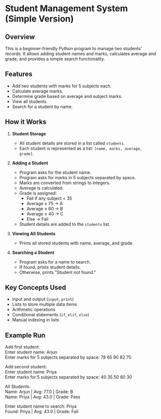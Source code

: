 # Student Management System (Simple Version)

## Overview
This is a beginner-friendly Python program to manage two students’ records. 
It allows adding student names and marks, calculates average and grade, and provides a simple search functionality.

## Features
- Add two students with marks for 5 subjects each.
- Calculate average marks.
- Determine grade based on average and subject marks.
- View all students.
- Search for a student by name.

## How it Works
1. **Student Storage**
   - All student details are stored in a list called `students`.
   - Each student is represented as a list: `[name, marks, average, grade]`.

2. **Adding a Student**
   - Program asks for the student name.
   - Program asks for marks in 5 subjects separated by space.
   - Marks are converted from strings to integers.
   - Average is calculated.
   - Grade is assigned:
     - Fail if any subject < 35
     - Average ≥ 75 → A
     - Average ≥ 60 → B
     - Average ≥ 40 → C
     - Else → Fail
   - Student details are added to the `students` list.

3. **Viewing All Students**
   - Prints all stored students with name, average, and grade.

4. **Searching a Student**
   - Program asks for a name to search.
   - If found, prints student details.
   - Otherwise, prints "Student not found."

## Key Concepts Used
- Input and output (`input`, `print`)
- Lists to store multiple data items
- Arithmetic operations
- Conditional statements (`if`, `elif`, `else`)
- Manual indexing in lists

## Example Run
Add first student:\
Enter student name: Arjun\
Enter marks for 5 subjects separated by space: 78 65 90 82 70

Add second student:\
Enter student name: Priya\
Enter marks for 5 subjects separated by space: 40 35 50 60 30

All Students:\
Name: Arjun | Avg: 77.0 | Grade: B\
Name: Priya | Avg: 43.0 | Grade: Pass

Enter student name to search: Priya\
Found: Priya | Avg: 43.0 | Grade: Fail